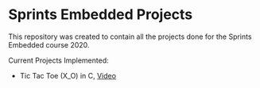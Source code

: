 # Sprints Embedded Projects
This repository was created to contain all the projects done for the Sprints Embedded course 2020.

Current Projects Implemented:
* Tic Tac Toe (X_O) in C, [Video](https://drive.google.com/file/d/1hNhUyMLw3GBrsZcw5_TNlQGhE0FRN6he/view?usp=sharing)
